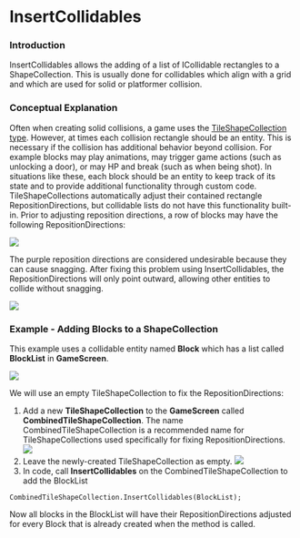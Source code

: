 # InsertCollidables

### Introduction

InsertCollidables allows the adding of a list of ICollidable rectangles to a ShapeCollection. This is usually done for collidables which align with a grid and which are used for solid or platformer collision.

### Conceptual Explanation

Often when creating solid collisions, a game uses the [TileShapeCollection type](../../documentation/tools/tiled-plugin/glue-gluevault-component-pages-tile-graphics-plugin-tileshapecollection.md). However, at times each collision rectangle should be an entity. This is necessary if the collision has additional behavior beyond collision. For example blocks may play animations, may trigger game actions (such as unlocking a door), or may HP and break (such as when being shot). In situations like these, each block should be an entity to keep track of its state and to provide additional functionality through custom code. TileShapeCollections automatically adjust their contained rectangle RepositionDirections, but collidable lists do not have this functionality built-in. Prior to adjusting reposition directions, a row of blocks may have the following RepositionDirections:

![](../../.gitbook/assets/2021-04-img\_606f1937e27db.png)

The purple reposition directions are considered undesirable because they can cause snagging. After fixing this problem using InsertCollidables, the RepositionDirections will only point outward, allowing other entities to collide without snagging.

![](../../.gitbook/assets/2021-04-img\_606f1960a1e9c.png)

### Example - Adding Blocks to a ShapeCollection

This example uses a collidable entity named **Block** which has a list called **BlockList** in **GameScreen**.

![](../../.gitbook/assets/2021-04-img\_606f1b18938c1.png)

We will use an empty TileShapeCollection to fix the RepositionDirections:

1. Add a new **TileShapeCollection** to the **GameScreen** called **CombinedTileShapeCollection**. The name CombinedTileShapeCollection is a recommended name for TileShapeCollections used specifically for fixing RepositionDirections. ![](../../.gitbook/assets/2021-04-img\_606e7af403266.png)
2. Leave the newly-created TileShapeCollection as empty. ![](../../.gitbook/assets/2021-04-img\_606e7b17605f1.png)
3. In code, call **InsertCollidables** on the CombinedTileShapeCollection to add the BlockList

```
CombinedTileShapeCollection.InsertCollidables(BlockList);
```

Now all blocks in the BlockList will have their RepositionDirections adjusted for every Block that is already created when the method is called.

